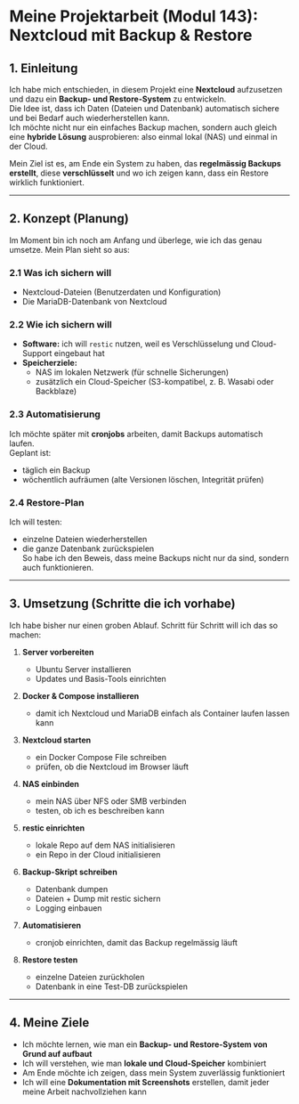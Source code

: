 # Meine Projektarbeit (Modul 143): Nextcloud mit Backup & Restore

## 1. Einleitung
Ich habe mich entschieden, in diesem Projekt eine **Nextcloud** aufzusetzen und dazu ein **Backup- und Restore-System** zu entwickeln.  
Die Idee ist, dass ich Daten (Dateien und Datenbank) automatisch sichere und bei Bedarf auch wiederherstellen kann.  
Ich möchte nicht nur ein einfaches Backup machen, sondern auch gleich eine **hybride Lösung** ausprobieren: also einmal lokal (NAS) und einmal in der Cloud.  

Mein Ziel ist es, am Ende ein System zu haben, das **regelmässig Backups erstellt**, diese **verschlüsselt** und wo ich zeigen kann, dass ein Restore wirklich funktioniert.  

---

## 2. Konzept (Planung)
Im Moment bin ich noch am Anfang und überlege, wie ich das genau umsetze. Mein Plan sieht so aus:

### 2.1 Was ich sichern will
- Nextcloud-Dateien (Benutzerdaten und Konfiguration)  
- Die MariaDB-Datenbank von Nextcloud  

### 2.2 Wie ich sichern will
- **Software:** ich will `restic` nutzen, weil es Verschlüsselung und Cloud-Support eingebaut hat  
- **Speicherziele:**  
  - NAS im lokalen Netzwerk (für schnelle Sicherungen)  
  - zusätzlich ein Cloud-Speicher (S3-kompatibel, z. B. Wasabi oder Backblaze)  

### 2.3 Automatisierung
Ich möchte später mit **cronjobs** arbeiten, damit Backups automatisch laufen.  
Geplant ist:  
- täglich ein Backup  
- wöchentlich aufräumen (alte Versionen löschen, Integrität prüfen)  

### 2.4 Restore-Plan
Ich will testen:  
- einzelne Dateien wiederherstellen  
- die ganze Datenbank zurückspielen  
So habe ich den Beweis, dass meine Backups nicht nur da sind, sondern auch funktionieren.  

---

## 3. Umsetzung (Schritte die ich vorhabe)
Ich habe bisher nur einen groben Ablauf. Schritt für Schritt will ich das so machen:

1. **Server vorbereiten**  
   - Ubuntu Server installieren  
   - Updates und Basis-Tools einrichten  

2. **Docker & Compose installieren**  
   - damit ich Nextcloud und MariaDB einfach als Container laufen lassen kann  

3. **Nextcloud starten**  
   - ein Docker Compose File schreiben  
   - prüfen, ob die Nextcloud im Browser läuft  

4. **NAS einbinden**  
   - mein NAS über NFS oder SMB verbinden  
   - testen, ob ich es beschreiben kann  

5. **restic einrichten**  
   - lokale Repo auf dem NAS initialisieren  
   - ein Repo in der Cloud initialisieren  

6. **Backup-Skript schreiben**  
   - Datenbank dumpen  
   - Dateien + Dump mit restic sichern  
   - Logging einbauen  

7. **Automatisieren**  
   - cronjob einrichten, damit das Backup regelmässig läuft  

8. **Restore testen**  
   - einzelne Dateien zurückholen  
   - Datenbank in eine Test-DB zurückspielen  

---

## 4. Meine Ziele
- Ich möchte lernen, wie man ein **Backup- und Restore-System von Grund auf aufbaut**  
- Ich will verstehen, wie man **lokale und Cloud-Speicher** kombiniert  
- Am Ende möchte ich zeigen, dass mein System zuverlässig funktioniert  
- Ich will eine **Dokumentation mit Screenshots** erstellen, damit jeder meine Arbeit nachvollziehen kann  
